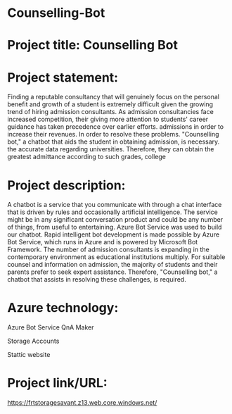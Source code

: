 # Counselling-Bot
# Project title: Counselling Bot
# Project statement: 
Finding a reputable consultancy that will genuinely focus on the personal benefit and growth of a student is extremely difficult given the growing trend of hiring admission consultants. As admission consultancies face increased competition, their giving more attention to students' career guidance has taken precedence over earlier efforts. admissions in order to increase their revenues. In order to resolve these problems. "Counselling bot," a chatbot that aids the student in obtaining admission, is necessary. the accurate data regarding universities. Therefore, they can obtain the greatest admittance according to such grades, college
# Project description:
A chatbot is a service that you communicate with through a chat interface that is driven by rules and occasionally artificial intelligence. The service might be in any significant conversation product and could be any number of things, from useful to entertaining. Azure Bot Service was used to build our chatbot. Rapid intelligent bot development is made possible by Azure Bot Service, which runs in Azure and is powered by Microsoft Bot Framework. The number of admission consultants is expanding in the contemporary environment as educational institutions multiply. For suitable counsel and information on admission, the majority of students and their parents prefer to seek expert assistance. Therefore, "Counselling bot," a chatbot that assists in resolving these challenges, is required.
# Azure technology:
Azure Bot Service
QnA Maker

Storage Accounts

Stattic website

# Project link/URL:
https://frtstoragesavant.z13.web.core.windows.net/
